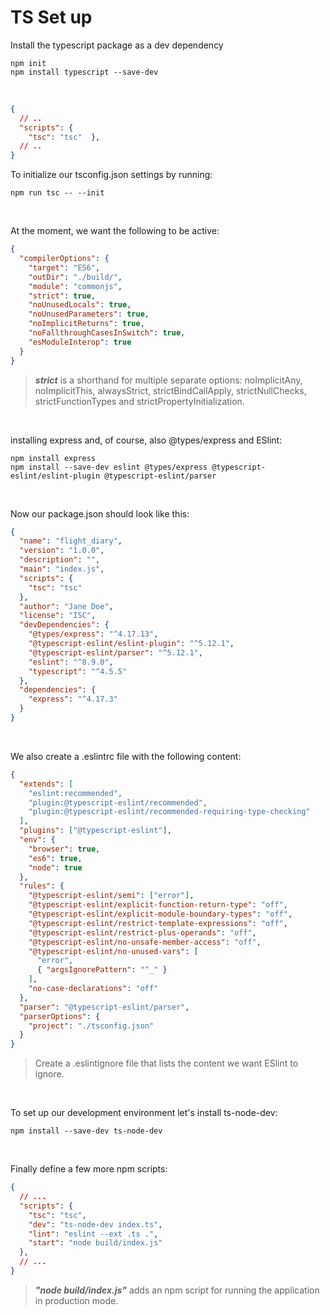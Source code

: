 # TS Set up
 
 Install the typescript package as a dev dependency
```
npm init
npm install typescript --save-dev
```
<br>


```json
{
  // ..
  "scripts": {
    "tsc": "tsc"  },
  // ..
}
```
To initialize our tsconfig.json settings by running:
```
npm run tsc -- --init
```
<br>

At the moment, we want the following to be active:
```json
{
  "compilerOptions": {
    "target": "ES6",
    "outDir": "./build/",
    "module": "commonjs",
    "strict": true,
    "noUnusedLocals": true,
    "noUnusedParameters": true,
    "noImplicitReturns": true,
    "noFallthroughCasesInSwitch": true,
    "esModuleInterop": true
  }
}
```
> ***strict*** is a shorthand for multiple separate options: noImplicitAny, noImplicitThis, alwaysStrict, strictBindCallApply, strictNullChecks, strictFunctionTypes and strictPropertyInitialization.

<br>

installing express and, of course, also @types/express and ESlint:
```
npm install express
npm install --save-dev eslint @types/express @typescript-eslint/eslint-plugin @typescript-eslint/parser
```
<br>

Now our package.json should look like this:

```json
{
  "name": "flight_diary",
  "version": "1.0.0",
  "description": "",
  "main": "index.js",
  "scripts": {
    "tsc": "tsc"
  },
  "author": "Jane Doe",
  "license": "ISC",
  "devDependencies": {
    "@types/express": "^4.17.13",
    "@typescript-eslint/eslint-plugin": "^5.12.1",
    "@typescript-eslint/parser": "^5.12.1",
    "eslint": "^8.9.0",
    "typescript": "^4.5.5"
  },
  "dependencies": {
    "express": "^4.17.3"
  }
}
```
<br>

We also create a .eslintrc file with the following content:

```json
{
  "extends": [
    "eslint:recommended",
    "plugin:@typescript-eslint/recommended",
    "plugin:@typescript-eslint/recommended-requiring-type-checking"
  ],
  "plugins": ["@typescript-eslint"],
  "env": {
    "browser": true,
    "es6": true,
    "node": true
  },
  "rules": {
    "@typescript-eslint/semi": ["error"],
    "@typescript-eslint/explicit-function-return-type": "off",
    "@typescript-eslint/explicit-module-boundary-types": "off",
    "@typescript-eslint/restrict-template-expressions": "off",
    "@typescript-eslint/restrict-plus-operands": "off",
    "@typescript-eslint/no-unsafe-member-access": "off",
    "@typescript-eslint/no-unused-vars": [
      "error",
      { "argsIgnorePattern": "^_" }
    ],
    "no-case-declarations": "off"
  },
  "parser": "@typescript-eslint/parser",
  "parserOptions": {
    "project": "./tsconfig.json"
  }
}
```
> Create a .eslintignore file that lists the content we want ESlint to ignore.
<br>

To set up our development environment let's install ts-node-dev:
```
npm install --save-dev ts-node-dev
```
<br>

Finally define a few more npm scripts:

```json
{
  // ...
  "scripts": {
    "tsc": "tsc",
    "dev": "ts-node-dev index.ts",
    "lint": "eslint --ext .ts .",
    "start": "node build/index.js"
  },
  // ...
}
```
> ___"node build/index.js"___ adds an npm script for running the application in production mode.